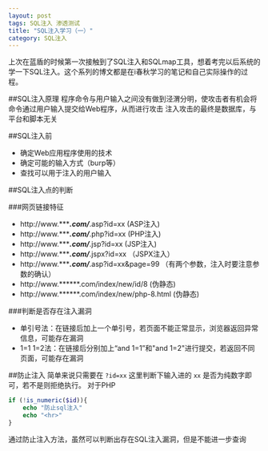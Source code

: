 ```yaml
---
layout: post
tags: SQL注入 渗透测试
title: "SQL注入学习（一）"
category: SQL注入
---
```


上次在蓝盾的时候第一次接触到了SQL注入和SQLmap工具，想着考完以后系统的学一下SQL注入。这个系列的博文都是在i春秋学习的笔记和自己实际操作的过程。

##SQL注入原理
程序命令与用户输入之间没有做到泾渭分明，使攻击者有机会将命令通过用户输入提交给Web程序，从而进行攻击 
注入攻击的最终是数据库，与平台和脚本无关
 
##SQL注入前
* 确定Web应用程序使用的技术
* 确定可能的输入方式（burp等）
* 查找可以用于注入的用户输入

##SQL注入点的判断

###网页链接特征
* http://www.******.com/***.asp?id=xx (ASP注入)
* http://www.******.com/***.php?id=xx (PHP注入)
* http://www.******.com/***.jsp?id=xx (JSP注入)
* http://www.******.com/***.jspx?id=xx （JSPX注入）
* http://www.******.com/***.asp?id=xx&page=99 （有两个参数，注入时要注意参数的确认）
* http://www.******.com/index/new/id/8 (伪静态)
* http://www.******.com/index/new/php-8.html (伪静态)

###判断是否存在注入漏洞
* 单引号法：在链接后加上一个单引号，若页面不能正常显示，浏览器返回异常信息，可能存在漏洞
* 1=1 1=2法：在链接后分别加上“and 1=1”和"and 1=2"进行提交，若返回不同页面，可能存在漏洞

##防止注入
简单来说只需要在 `?id=xx` 这里判断下输入进的 `xx` 是否为纯数字即可，若不是则拒绝执行。
对于PHP
```PHP
if (!is_numeric($id)){
	echo "防止sql注入"
	echo "<hr>"
}
```
通过防止注入方法，虽然可以判断出存在SQL注入漏洞，但是不能进一步查询